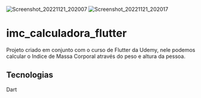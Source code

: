![Screenshot_20221121_202007](https://user-images.githubusercontent.com/116374093/203177527-1c93bf6c-3615-4df3-a27b-2767bc8bc246.png)
![Screenshot_20221121_202017](https://user-images.githubusercontent.com/116374093/203177526-0af5d03c-7b2c-45b9-9c8f-2df7e9c40532.png)



# imc_calculadora_flutter

Projeto criado em conjunto com o curso de Flutter da Udemy, nele podemos calcular o Indice de Massa Corporal através do peso e altura da pessoa.

## Tecnologias

Dart





